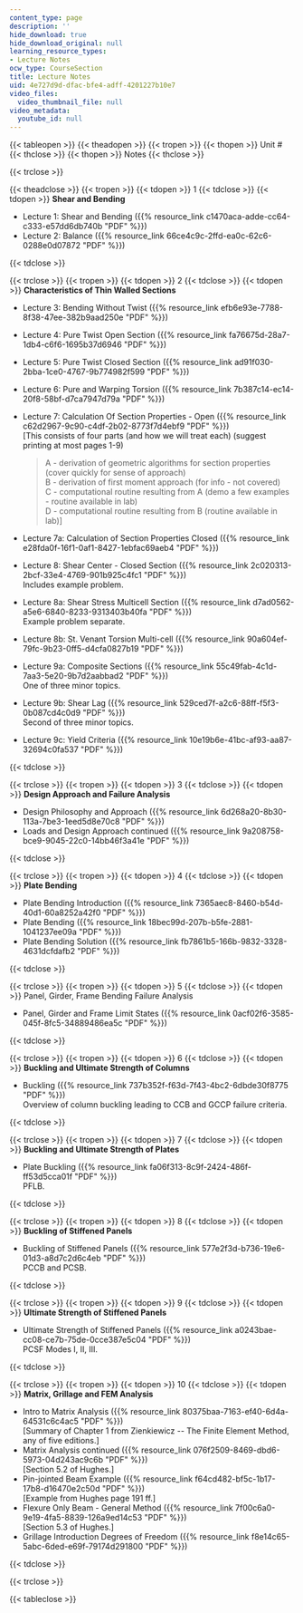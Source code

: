 ```yaml
---
content_type: page
description: ''
hide_download: true
hide_download_original: null
learning_resource_types:
- Lecture Notes
ocw_type: CourseSection
title: Lecture Notes
uid: 4e727d9d-dfac-bfe4-adff-4201227b10e7
video_files:
  video_thumbnail_file: null
video_metadata:
  youtube_id: null
---
```


{{< tableopen >}}
{{< theadopen >}}
{{< tropen >}}
{{< thopen >}}
Unit #
{{< thclose >}}
{{< thopen >}}
Notes
{{< thclose >}}

{{< trclose >}}

{{< theadclose >}}
{{< tropen >}}
{{< tdopen >}}
1
{{< tdclose >}}
{{< tdopen >}}
**Shear and Bending**

*   Lecture 1: Shear and Bending ({{% resource_link c1470aca-adde-cc64-c333-e57dd6db740b "PDF" %}})
*   Lecture 2: Balance ({{% resource_link 66ce4c9c-2ffd-ea0c-62c6-0288e0d07872 "PDF" %}})


{{< tdclose >}}

{{< trclose >}}
{{< tropen >}}
{{< tdopen >}}
2
{{< tdclose >}}
{{< tdopen >}}
**Characteristics of Thin Walled Sections**

*   Lecture 3: Bending Without Twist ({{% resource_link efb6e93e-7788-8f38-47ee-382b9aad250e "PDF" %}})
*   Lecture 4: Pure Twist Open Section ({{% resource_link fa76675d-28a7-1db4-c6f6-1695b37d6946 "PDF" %}})
*   Lecture 5: Pure Twist Closed Section ({{% resource_link ad91f030-2bba-1ce0-4767-9b774982f599 "PDF" %}})
*   Lecture 6: Pure and Warping Torsion ({{% resource_link 7b387c14-ec14-20f8-58bf-d7ca7947d79a "PDF" %}})
*   Lecture 7: Calculation Of Section Properties - Open ({{% resource_link c62d2967-9c90-c4df-2b02-8773f7d4ebf9 "PDF" %}})  
    \[This consists of four parts (and how we will treat each) (suggest printing at most pages 1-9)  
    
    > A - derivation of geometric algorithms for section properties (cover quickly for sense of approach)  
    > B - derivation of first moment approach (for info - not covered)  
    > C - computational routine resulting from A (demo a few examples - routine available in lab)  
    > D - computational routine resulting from B (routine available in lab)\]
    
*   Lecture 7a: Calculation of Section Properties Closed ({{% resource_link e28fda0f-16f1-0af1-8427-1ebfac69aeb4 "PDF" %}})
*   Lecture 8: Shear Center - Closed Section ({{% resource_link 2c020313-2bcf-33e4-4769-901b925c4fc1 "PDF" %}})  
    Includes example problem.
*   Lecture 8a: Shear Stress Multicell Section ({{% resource_link d7ad0562-a5e6-6840-8233-9313403b40fa "PDF" %}})  
    Example problem separate.
*   Lecture 8b: St. Venant Torsion Multi-cell ({{% resource_link 90a604ef-79fc-9b23-0ff5-d4cfa0827b19 "PDF" %}})
*   Lecture 9a: Composite Sections ({{% resource_link 55c49fab-4c1d-7aa3-5e20-9b7d2aabbad2 "PDF" %}})  
    One of three minor topics.
*   Lecture 9b: Shear Lag ({{% resource_link 529ced7f-a2c6-88ff-f5f3-0b087cd4c0d9 "PDF" %}})  
    Second of three minor topics.
*   Lecture 9c: Yield Criteria ({{% resource_link 10e19b6e-41bc-af93-aa87-32694c0fa537 "PDF" %}})


{{< tdclose >}}

{{< trclose >}}
{{< tropen >}}
{{< tdopen >}}
3
{{< tdclose >}}
{{< tdopen >}}
**Design Approach and Failure Analysis**

*   Design Philosophy and Approach ({{% resource_link 6d268a20-8b30-113a-7be3-1eed5d8e70c8 "PDF" %}})
*   Loads and Design Approach continued ({{% resource_link 9a208758-bce9-9045-22c0-14bb46f3a41e "PDF" %}})


{{< tdclose >}}

{{< trclose >}}
{{< tropen >}}
{{< tdopen >}}
4
{{< tdclose >}}
{{< tdopen >}}
**Plate Bending**

*   Plate Bending Introduction ({{% resource_link 7365aec8-8460-b54d-40d1-60a8252a42f0 "PDF" %}})
*   Plate Bending ({{% resource_link 18bec99d-207b-b5fe-2881-1041237ee09a "PDF" %}})
*   Plate Bending Solution ({{% resource_link fb7861b5-166b-9832-3328-4631dcfdafb2 "PDF" %}})


{{< tdclose >}}

{{< trclose >}}
{{< tropen >}}
{{< tdopen >}}
5
{{< tdclose >}}
{{< tdopen >}}
Panel, Girder, Frame Bending Failure Analysis

*   Panel, Girder and Frame Limit States ({{% resource_link 0acf02f6-3585-045f-8fc5-34889486ea5c "PDF" %}})


{{< tdclose >}}

{{< trclose >}}
{{< tropen >}}
{{< tdopen >}}
6
{{< tdclose >}}
{{< tdopen >}}
**Buckling and Ultimate Strength of Columns**

*   Buckling ({{% resource_link 737b352f-f63d-7f43-4bc2-6dbde30f8775 "PDF" %}})  
    Overview of column buckling leading to CCB and GCCP failure criteria.


{{< tdclose >}}

{{< trclose >}}
{{< tropen >}}
{{< tdopen >}}
7
{{< tdclose >}}
{{< tdopen >}}
**Buckling and Ultimate Strength of Plates**

*   Plate Buckling ({{% resource_link fa06f313-8c9f-2424-486f-ff53d5cca01f "PDF" %}})  
    PFLB.


{{< tdclose >}}

{{< trclose >}}
{{< tropen >}}
{{< tdopen >}}
8
{{< tdclose >}}
{{< tdopen >}}
**Buckling of Stiffened Panels**

*   Buckling of Stiffened Panels ({{% resource_link 577e2f3d-b736-19e6-01d3-a8d7c2d6c4eb "PDF" %}})  
    PCCB and PCSB.


{{< tdclose >}}

{{< trclose >}}
{{< tropen >}}
{{< tdopen >}}
9
{{< tdclose >}}
{{< tdopen >}}
**Ultimate Strength of Stiffened Panels**

*   Ultimate Strength of Stiffened Panels ({{% resource_link a0243bae-cc08-ce7b-75de-0cce387e5c04 "PDF" %}})  
    PCSF Modes I, II, III.


{{< tdclose >}}

{{< trclose >}}
{{< tropen >}}
{{< tdopen >}}
10
{{< tdclose >}}
{{< tdopen >}}
**Matrix, Grillage and FEM Analysis**

*   Intro to Matrix Analysis ({{% resource_link 80375baa-7163-ef40-6d4a-64531c6c4ac5 "PDF" %}})  
    \[Summary of Chapter 1 from Zienkiewicz -- The Finite Element Method, any of five editions.\]
*   Matrix Analysis continued ({{% resource_link 076f2509-8469-dbd6-5973-04d243ac9c6b "PDF" %}})  
    \[Section 5.2 of Hughes.\]
*   Pin-jointed Beam Example ({{% resource_link f64cd482-bf5c-1b17-17b8-d16470e2c50d "PDF" %}})  
    \[Example from Hughes page 191 ff.\]
*   Flexure Only Beam - General Method ({{% resource_link 7f00c6a0-9e19-4fa5-8839-126a9ed14c53 "PDF" %}})  
    \[Section 5.3 of Hughes.\]
*   Grillage Introduction Degrees of Freedom ({{% resource_link f8e14c65-5abc-6ded-e69f-79174d291800 "PDF" %}})


{{< tdclose >}}

{{< trclose >}}

{{< tableclose >}}